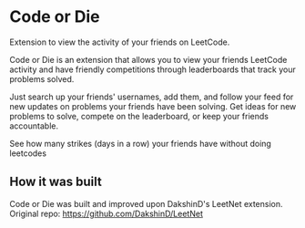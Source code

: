 # Code or Die

Extension to view the activity of your friends on LeetCode.

Code or Die is an extension that allows you to view your friends LeetCode activity and have friendly competitions through leaderboards that track your problems solved.

Just search up your friends' usernames, add them, and follow your feed for new updates on problems your friends have been solving. Get ideas for new problems to solve, compete on the leaderboard, or keep your friends accountable.

See how many strikes (days in a row) your friends have without doing leetcodes

## How it was built

Code or Die was built and improved upon DakshinD's LeetNet extension. Original repo: https://github.com/DakshinD/LeetNet

